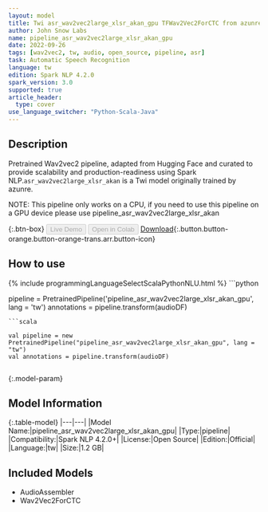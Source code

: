```yaml
---
layout: model
title: Twi asr_wav2vec2large_xlsr_akan_gpu TFWav2Vec2ForCTC from azunre
author: John Snow Labs
name: pipeline_asr_wav2vec2large_xlsr_akan_gpu
date: 2022-09-26
tags: [wav2vec2, tw, audio, open_source, pipeline, asr]
task: Automatic Speech Recognition
language: tw
edition: Spark NLP 4.2.0
spark_version: 3.0
supported: true
article_header:
  type: cover
use_language_switcher: "Python-Scala-Java"
---
```


## Description

Pretrained Wav2vec2  pipeline, adapted from Hugging Face and curated to provide scalability and production-readiness using Spark NLP.`asr_wav2vec2large_xlsr_akan` is a Twi model originally trained by azunre.

NOTE: This pipeline only works on a CPU, if you need to use this pipeline on a GPU device please use pipeline_asr_wav2vec2large_xlsr_akan

{:.btn-box}
<button class="button button-orange" disabled>Live Demo</button>
<button class="button button-orange" disabled>Open in Colab</button>
[Download](https://s3.amazonaws.com/auxdata.johnsnowlabs.com/public/models/pipeline_asr_wav2vec2large_xlsr_akan_gpu_tw_4.2.0_3.0_1664191803152.zip){:.button.button-orange.button-orange-trans.arr.button-icon}

## How to use



<div class="tabs-box" markdown="1">
{% include programmingLanguageSelectScalaPythonNLU.html %}
```python

pipeline = PretrainedPipeline('pipeline_asr_wav2vec2large_xlsr_akan_gpu', lang = 'tw')
annotations =  pipeline.transform(audioDF)
    
```
```scala

val pipeline = new PretrainedPipeline("pipeline_asr_wav2vec2large_xlsr_akan_gpu", lang = "tw")
val annotations = pipeline.transform(audioDF)
    
```
</div>

{:.model-param}
## Model Information

{:.table-model}
|---|---|
|Model Name:|pipeline_asr_wav2vec2large_xlsr_akan_gpu|
|Type:|pipeline|
|Compatibility:|Spark NLP 4.2.0+|
|License:|Open Source|
|Edition:|Official|
|Language:|tw|
|Size:|1.2 GB|

## Included Models

- AudioAssembler
- Wav2Vec2ForCTC